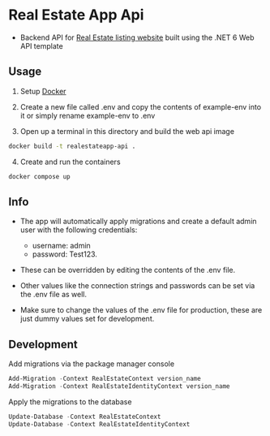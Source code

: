 # Real Estate App Api

- Backend API for [Real Estate listing website](https://github.com/akifisitan/RealEstateApp) built using the .NET 6 Web API template

## Usage

1. Setup [Docker](https://www.docker.com/)

2. Create a new file called .env and copy the contents of example-env into it or simply rename example-env to .env

3. Open up a terminal in this directory and build the web api image

```bash
docker build -t realestateapp-api .
```

4. Create and run the containers

```bash
docker compose up
```

## Info

- The app will automatically apply migrations and create a default admin user with the following credentials:

  - username: admin
  - password: Test123.

- These can be overridden by editing the contents of the .env file.
- Other values like the connection strings and passwords can be set via the .env file as well.
- Make sure to change the values of the .env file for production, these are just dummy values set for development.

## Development

Add migrations via the package manager console

```powershell
Add-Migration -Context RealEstateContext version_name
Add-Migration -Context RealEstateIdentityContext version_name
```

Apply the migrations to the database

```powershell
Update-Database -Context RealEstateContext
Update-Database -Context RealEstateIdentityContext
```
